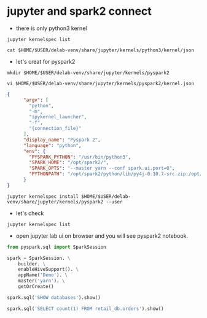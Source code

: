# jupyter and spark2 connect


- there is only python3 kernel

```SHELL
jupyter kernelspec list
```

```SHELL
cat $HOME/$USER/delab-venv/share/jupyter/kernels/python3/kernel/json
```

- let's creat for pyspark2

```SHELL
mkdir $HOME/$USER/delab-venv/share/jupyter/kernels/pyspark2
```

```SHELL
vi $HOME/$USER/delab-venv/share/jupyter/kernels/pyspark2/kernel.json
```

```JSON
{
      "argv": [
        "python",
        "-m",
        "ipykernel_launcher",
        "-f",
        "{connection_file}"
      ],
      "display_name": "Pyspark 2",
      "language": "python",
      "env": {
        "PYSPARK_PYTHON": "/usr/bin/python3",
        "SPARK_HOME": "/opt/spark2/",
        "SPARK_OPTS": "--master yarn --conf spark.ui.port=0",
        "PYTHONPATH": "/opt/spark2/python/lib/py4j-0.10.7-src.zip:/opt/spark2/python/"
      }
}
```



```SHELL
jupyter kernelspec install $HOME/$USER/delab-venv/share/jupyter/kernels/pyspark2 --user
```

- let's check
  
```SHELL
jupyter kernelspec list
```

- open jupyter lab ui on browser and you will see pyspark2 notebook.

```PYTHON
from pyspark.sql import SparkSession
```
```PYTHON
spark = SparkSession. \
    builder. \
    enableHiveSupport(). \
    appName('Demo'). \
    master('yarn'). \
    getOrCreate()
```
```PYTHON
spark.sql('SHOW databases').show()
```
```PYTHON
spark.sql('SELECT count(1) FROM retail_db.orders').show()
```
